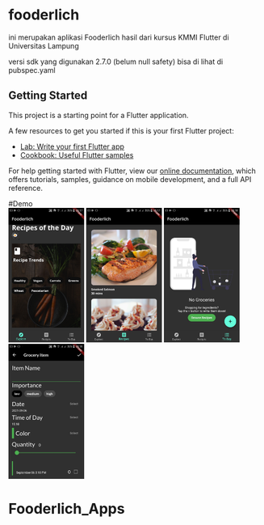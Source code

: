 # fooderlich

ini merupakan aplikasi Fooderlich hasil dari kursus KMMI Flutter di Universitas Lampung

versi sdk yang digunakan 2.7.0 (belum null safety) bisa di lihat di pubspec.yaml

## Getting Started

This project is a starting point for a Flutter application.

A few resources to get you started if this is your first Flutter project:

- [Lab: Write your first Flutter app](https://flutter.dev/docs/get-started/codelab)
- [Cookbook: Useful Flutter samples](https://flutter.dev/docs/cookbook)

For help getting started with Flutter, view our
[online documentation](https://flutter.dev/docs), which offers tutorials,
samples, guidance on mobile development, and a full API reference.

#Demo
<br>
<img src="https://github.com/Rizky1408/Fooderlich_Apps/blob/main/assets/demo1.jpeg" width="150">
<img src="https://github.com/Rizky1408/Fooderlich_Apps/blob/main/assets/demo2.jpeg" width="150">
<img src="https://github.com/Rizky1408/Fooderlich_Apps/blob/main/assets/demo3.jpeg" width="150">
<img src="https://github.com/Rizky1408/Fooderlich_Apps/blob/main/assets/demo4.jpeg" width="150">



# Fooderlich_Apps
